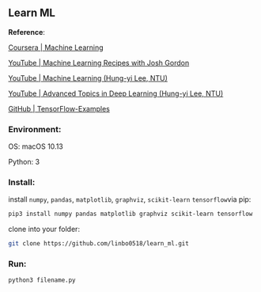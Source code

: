 ## Learn ML

**Reference**:

[Coursera | Machine Learning]

[YouTube | Machine Learning Recipes with Josh Gordon]

[YouTube | Machine Learning (Hung-yi Lee, NTU)]

[YouTube | Advanced Topics in Deep Learning (Hung-yi Lee, NTU)]

[GitHub | TensorFlow-Examples]


### Environment:

OS: macOS 10.13

Python: 3


### Install:

install `numpy`, `pandas`, `matplotlib`, `graphviz`, `scikit-learn` `tensorflow`via pip:

```bash
pip3 install numpy pandas matplotlib graphviz scikit-learn tensorflow
```

clone into your folder:

```bash
git clone https://github.com/linbo0518/learn_ml.git
```


### Run:

```bash
python3 filename.py
```


[Coursera | Machine Learning]:
https://www.coursera.org/learn/machine-learning

[YouTube | Machine Learning Recipes with Josh Gordon]: 
https://www.youtube.com/watch?v=cKxRvEZd3Mw&list=PLOU2XLYxmsIIuiBfYad6rFYQU_jL2ryal

[YouTube | Machine Learning (Hung-yi Lee, NTU)]:
https://www.youtube.com/watch?v=CXgbekl66jc&list=PLJV_el3uVTsPy9oCRY30oBPNLCo89yu49

[YouTube | Advanced Topics in Deep Learning (Hung-yi Lee, NTU)]:
https://www.youtube.com/watch?v=IzHoNwlCGnE&list=PLJV_el3uVTsPMxPbjeX7PicgWbY7F8wW9

[GitHub | TensorFlow-Examples]:
https://github.com/aymericdamien/TensorFlow-Examples
